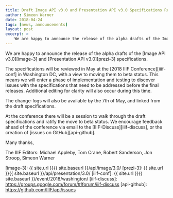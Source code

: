 ```yaml
---
title: Draft Image API v3.0 and Presentation API v3.0 Specifications Released for Review
author: Simeon Warner
date: 2018-04-24
tags: [news, announcements]
layout: post
excerpt: >
    We are happy to announce the release of the alpha drafts of the Image and Presentation version 3.0 API specifications.
---
```


We are happy to announce the release of the alpha drafts of the [Image API v3.0][image-3] and [Presentation API v3.0][prezi-3] specifications.  

The specifications will be reviewed in May at the [2018 IIIF Conference][iiif-conf] in Washington DC, with a view to moving them to beta status. This means we will enter a phase of implementation and testing to discover issues with the specifications that need to be addressed before the final releases. Additional editing for clarity will also occur during this time.

The change-logs will also be available by the 7th of May, and linked from the draft specifications.

At the conference there will be a session to walk through the draft specifications and ratify the move to beta status. We encourage feedback ahead of the conference via email to the [IIIF-Discuss][iiif-discuss], or the creation of [issues on GitHub][api-github].

Many thanks,

The IIIF Editors: Michael Appleby, Tom Crane, Robert Sanderson, Jon Stroop, Simeon Warner

[image-3]: {{ site.url }}{{ site.baseurl }}/api/image/3.0/
[prezi-3]: {{ site.url }}{{ site.baseurl }}/api/presentation/3.0/
[iiif-conf]: {{ site.url }}{{ site.baseurl }}/event/2018/washington/
[iiif-discuss]: https://groups.google.com/forum/#!forum/iiif-discuss
[api-github]: https://github.com/IIIF/api/issues
